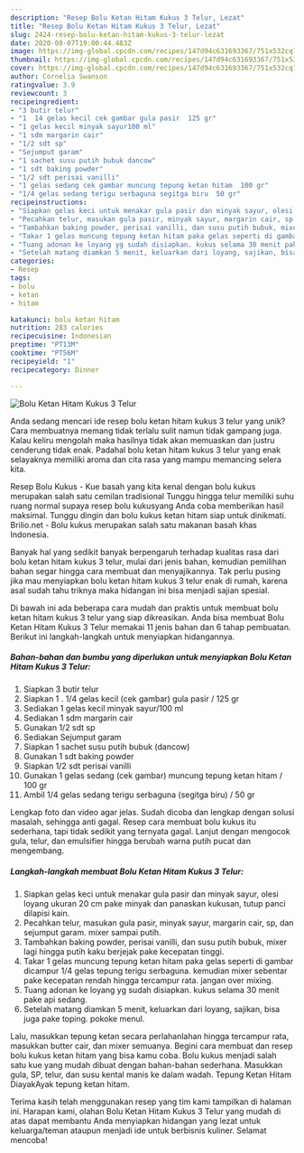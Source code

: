 ```yaml
---
description: "Resep Bolu Ketan Hitam Kukus 3 Telur, Lezat"
title: "Resep Bolu Ketan Hitam Kukus 3 Telur, Lezat"
slug: 2424-resep-bolu-ketan-hitam-kukus-3-telur-lezat
date: 2020-08-07T19:00:44.483Z
image: https://img-global.cpcdn.com/recipes/147d94c631693367/751x532cq70/bolu-ketan-hitam-kukus-3-telur-foto-resep-utama.jpg
thumbnail: https://img-global.cpcdn.com/recipes/147d94c631693367/751x532cq70/bolu-ketan-hitam-kukus-3-telur-foto-resep-utama.jpg
cover: https://img-global.cpcdn.com/recipes/147d94c631693367/751x532cq70/bolu-ketan-hitam-kukus-3-telur-foto-resep-utama.jpg
author: Cornelia Swanson
ratingvalue: 3.9
reviewcount: 3
recipeingredient:
- "3 butir telur"
- "1  14 gelas kecil cek gambar gula pasir  125 gr"
- "1 gelas kecil minyak sayur100 ml"
- "1 sdm margarin cair"
- "1/2 sdt sp"
- "Sejumput garam"
- "1 sachet susu putih bubuk dancow"
- "1 sdt baking powder"
- "1/2 sdt perisai vanilli"
- "1 gelas sedang cek gambar muncung tepung ketan hitam  100 gr"
- "1/4 gelas sedang terigu serbaguna segitga biru  50 gr"
recipeinstructions:
- "Siapkan gelas keci untuk menakar gula pasir dan minyak sayur, olesi loyang ukuran 20 cm pake minyak dan panaskan kukusan, tutup panci dilapisi kain."
- "Pecahkan telur, masukan gula pasir, minyak sayur, margarin cair, sp, dan sejumput garam. mixer sampai putih."
- "Tambahkan baking powder, perisai vanilli, dan susu putih bubuk, mixer lagi hingga putih kaku berjejak pake kecepatan tinggi."
- "Takar 1 gelas muncung tepung ketan hitam paka gelas seperti di gambar dicampur 1/4 gelas tepung terigu serbaguna. kemudian mixer sebentar pake kecepatan rendah hingga tercampur rata. jangan over mixing."
- "Tuang adonan ke loyang yg sudah disiapkan. kukus selama 30 menit pake api sedang."
- "Setelah matang diamkan 5 menit, keluarkan dari loyang, sajikan, bisa juga pake toping. pokoke menul."
categories:
- Resep
tags:
- bolu
- ketan
- hitam

katakunci: bolu ketan hitam 
nutrition: 283 calories
recipecuisine: Indonesian
preptime: "PT13M"
cooktime: "PT56M"
recipeyield: "1"
recipecategory: Dinner

---
```



![Bolu Ketan Hitam Kukus 3 Telur](https://img-global.cpcdn.com/recipes/147d94c631693367/751x532cq70/bolu-ketan-hitam-kukus-3-telur-foto-resep-utama.jpg)

Anda sedang mencari ide resep bolu ketan hitam kukus 3 telur yang unik? Cara membuatnya memang tidak terlalu sulit namun tidak gampang juga. Kalau keliru mengolah maka hasilnya tidak akan memuaskan dan justru cenderung tidak enak. Padahal bolu ketan hitam kukus 3 telur yang enak selayaknya memiliki aroma dan cita rasa yang mampu memancing selera kita.

Resep Bolu Kukus - Kue basah yang kita kenal dengan bolu kukus merupakan salah satu cemilan tradisional Tunggu hingga telur memiliki suhu ruang normal supaya resep bolu kukusyang Anda coba memberikan hasil maksimal. Tunggu dingin dan bolu kukus ketan hitam siap untuk dinikmati. Brilio.net - Bolu kukus merupakan salah satu makanan basah khas Indonesia.

Banyak hal yang sedikit banyak berpengaruh terhadap kualitas rasa dari bolu ketan hitam kukus 3 telur, mulai dari jenis bahan, kemudian pemilihan bahan segar hingga cara membuat dan menyajikannya. Tak perlu pusing jika mau menyiapkan bolu ketan hitam kukus 3 telur enak di rumah, karena asal sudah tahu triknya maka hidangan ini bisa menjadi sajian spesial.


Di bawah ini ada beberapa cara mudah dan praktis untuk membuat bolu ketan hitam kukus 3 telur yang siap dikreasikan. Anda bisa membuat Bolu Ketan Hitam Kukus 3 Telur memakai 11 jenis bahan dan 6 tahap pembuatan. Berikut ini langkah-langkah untuk menyiapkan hidangannya.

<!--inarticleads1-->

##### Bahan-bahan dan bumbu yang diperlukan untuk menyiapkan Bolu Ketan Hitam Kukus 3 Telur:

1. Siapkan 3 butir telur
1. Siapkan 1 . 1/4 gelas kecil (cek gambar) gula pasir / 125 gr
1. Sediakan 1 gelas kecil minyak sayur/100 ml
1. Sediakan 1 sdm margarin cair
1. Gunakan 1/2 sdt sp
1. Sediakan Sejumput garam
1. Siapkan 1 sachet susu putih bubuk (dancow)
1. Gunakan 1 sdt baking powder
1. Siapkan 1/2 sdt perisai vanilli
1. Gunakan 1 gelas sedang (cek gambar) muncung tepung ketan hitam / 100 gr
1. Ambil 1/4 gelas sedang terigu serbaguna (segitga biru) / 50 gr


Lengkap foto dan video agar jelas. Sudah dicoba dan lengkap dengan solusi masalah, sehingga anti gagal. Resep cara membuat bolu kukus itu sederhana, tapi tidak sedikit yang ternyata gagal. Lanjut dengan mengocok gula, telur, dan emulsifier hingga berubah warna putih pucat dan mengembang. 

<!--inarticleads2-->

##### Langkah-langkah membuat Bolu Ketan Hitam Kukus 3 Telur:

1. Siapkan gelas keci untuk menakar gula pasir dan minyak sayur, olesi loyang ukuran 20 cm pake minyak dan panaskan kukusan, tutup panci dilapisi kain.
1. Pecahkan telur, masukan gula pasir, minyak sayur, margarin cair, sp, dan sejumput garam. mixer sampai putih.
1. Tambahkan baking powder, perisai vanilli, dan susu putih bubuk, mixer lagi hingga putih kaku berjejak pake kecepatan tinggi.
1. Takar 1 gelas muncung tepung ketan hitam paka gelas seperti di gambar dicampur 1/4 gelas tepung terigu serbaguna. kemudian mixer sebentar pake kecepatan rendah hingga tercampur rata. jangan over mixing.
1. Tuang adonan ke loyang yg sudah disiapkan. kukus selama 30 menit pake api sedang.
1. Setelah matang diamkan 5 menit, keluarkan dari loyang, sajikan, bisa juga pake toping. pokoke menul.


Lalu, masukkan tepung ketan secara perlahanlahan hingga tercampur rata, masukkan butter cair, dan mixer semuanya. Begini cara membuat dan resep bolu kukus ketan hitam yang bisa kamu coba. Bolu kukus menjadi salah satu kue yang mudah dibuat dengan bahan-bahan sederhana. Masukkan gula, SP, telur, dan susu kental manis ke dalam wadah. Tepung Ketan Hitam DiayakAyak tepung ketan hitam. 

Terima kasih telah menggunakan resep yang tim kami tampilkan di halaman ini. Harapan kami, olahan Bolu Ketan Hitam Kukus 3 Telur yang mudah di atas dapat membantu Anda menyiapkan hidangan yang lezat untuk keluarga/teman ataupun menjadi ide untuk berbisnis kuliner. Selamat mencoba!
